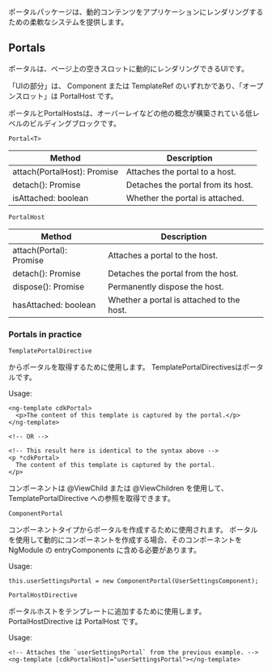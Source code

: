 ポータルパッケージは、動的コンテンツをアプリケーションにレンダリングするための柔軟なシステムを提供します。

## Portals

ポータルは、ページ上の空きスロットに動的にレンダリングできるUIです。

「UIの部分」は、 Component または TemplateRef のいずれかであり、「オープンスロット」は PortalHost です。

ポータルとPortalHostsは、オーバーレイなどの他の概念が構築されている低レベルのビルディングブロックです。

`Portal<T>`

Method | Description
--- | ---
attach(PortalHost): Promise<T> | Attaches the portal to a host.
detach(): Promise<void> | Detaches the portal from its host.
isAttached: boolean | Whether the portal is attached.

`PortalHost`

Method | Description
--- | ---
attach(Portal): Promise<void> | Attaches a portal to the host.
detach(): Promise<void> | Detaches the portal from the host.
dispose(): Promise<void> | Permanently dispose the host.
hasAttached: boolean | Whether a portal is attached to the host.

### Portals in practice

`TemplatePortalDirective`

<ng-template>からポータルを取得するために使用します。 TemplatePortalDirectivesはポータルです。

Usage:

```
<ng-template cdkPortal>
  <p>The content of this template is captured by the portal.</p>
</ng-template>

<!-- OR -->

<!-- This result here is identical to the syntax above -->
<p *cdkPortal>
  The content of this template is captured by the portal.
</p>
```

コンポーネントは @ViewChild または @ViewChildren を使用して、 TemplatePortalDirective への参照を取得できます。

`ComponentPortal`

コンポーネントタイプからポータルを作成するために使用されます。 ポータルを使用して動的にコンポーネントを作成する場合、そのコンポーネントをNgModule の entryComponents に含める必要があります。

Usage:

```
this.userSettingsPortal = new ComponentPortal(UserSettingsComponent);
```

`PortalHostDirective`

ポータルホストをテンプレートに追加するために使用します。 PortalHostDirective は PortalHost です。

Usage:

```
<!-- Attaches the `userSettingsPortal` from the previous example. -->
<ng-template [cdkPortalHost]="userSettingsPortal"></ng-template>
```
